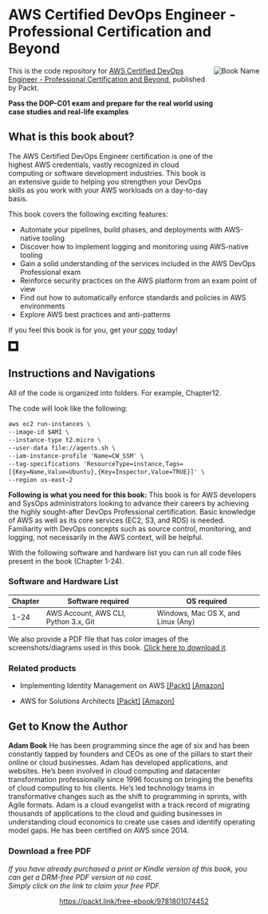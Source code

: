 # AWS Certified DevOps Engineer - Professional Certification and Beyond

<a href="https://www.packtpub.com/product/aws-certified-devops-engineer-professional-certification-and-beyond/9781801074452"><img src="https://static.packt-cdn.com/products/9781801074452/cover/smaller" alt="Book Name" height="256px" align="right"></a>

This is the code repository for [AWS Certified DevOps Engineer - Professional Certification and Beyond](https://www.packtpub.com/product/aws-certified-devops-engineer-professional-certification-and-beyond/9781801074452), published by Packt.

**Pass the DOP-C01 exam and prepare for the real world using case studies and real-life examples**

## What is this book about?
The AWS Certified DevOps Engineer certification is one of the highest AWS credentials, vastly recognized in cloud computing or software development industries. This book is an extensive guide to helping you strengthen your DevOps skills as you work with your AWS workloads on a day-to-day basis.

This book covers the following exciting features: 
* Automate your pipelines, build phases, and deployments with AWS-native tooling
* Discover how to implement logging and monitoring using AWS-native tooling
* Gain a solid understanding of the services included in the AWS DevOps Professional exam
* Reinforce security practices on the AWS platform from an exam point of view
* Find out how to automatically enforce standards and policies in AWS environments
* Explore AWS best practices and anti-patterns

If you feel this book is for you, get your [copy](https://www.amazon.com/Certified-DevOps-Engineer-Professional-Certification-ebook/dp/B099266M2M) today!

<a href="https://www.packtpub.com/?utm_source=github&utm_medium=banner&utm_campaign=GitHubBanner"><img src="https://raw.githubusercontent.com/PacktPublishing/GitHub/master/GitHub.png" alt="https://www.packtpub.com/" border="5" /></a>

## Instructions and Navigations
All of the code is organized into folders. For example, Chapter12.

The code will look like the following:
```
aws ec2 run-instances \
--image-id $AMI \
--instance-type t2.micro \
--user-data file://agents.sh \
--iam-instance-profile 'Name=CW_SSM' \
--tag-specifications 'ResourceType=instance,Tags=[{Key=Name,Value=Ubuntu},{Key=Inspector,Value=TRUE}]' \
--region us-east-2

```

**Following is what you need for this book:**
This book is for AWS developers and SysOps administrators looking to advance their careers by achieving the highly sought-after DevOps Professional certification. Basic knowledge of AWS as well as its core services (EC2, S3, and RDS) is needed. Familiarity with DevOps concepts such as source control, monitoring, and logging, not necessarily in the AWS context, will be helpful.

With the following software and hardware list you can run all code files present in the book (Chapter 1-24).

### Software and Hardware List

| Chapter  | Software required                                                                                  | OS required                        |
| -------- | ---------------------------------------------------------------------------------------------------| -----------------------------------|
| 1-24     | AWS Account, AWS CLI, Python 3.x, Git									                            | Windows, Mac OS X, and Linux (Any) |


We also provide a PDF file that has color images of the screenshots/diagrams used in this book. [Click here to download it](https://static.packt-cdn.com/downloads/9781801074452_ColorImages.pdf).

### Related products <Other books you may enjoy>
* Implementing Identity Management on AWS [[Packt]](https://www.packtpub.com/product/implementing-identity-management-on-aws/9781800562288) [[Amazon]](https://www.amazon.com/Implementing-Identity-Management-AWS-environments/dp/1800562284)

* AWS for Solutions Architects [[Packt]](https://www.packtpub.com/product/aws-for-solutions-architects/9781789539233) [[Amazon]](https://www.amazon.com/AWS-Solutions-Architects-infrastructure-implementing/dp/1789539234)

## Get to Know the Author
**Adam Book**
He has been programming since the age of six and has been constantly tapped by founders and CEOs as one of the pillars to start their online or cloud businesses. Adam has developed applications, and websites. He’s been involved in cloud computing and datacenter transformation professionally since 1996 focusing on bringing the benefits of cloud computing to his clients. He’s led technology teams in transformative changes such as the shift to programming in sprints, with Agile formats. Adam is a cloud evangelist with a track record of migrating thousands of applications to the cloud and guiding businesses in understanding cloud economics to create use cases and identify operating model gaps. He has been certified on AWS since 2014.
### Download a free PDF

 <i>If you have already purchased a print or Kindle version of this book, you can get a DRM-free PDF version at no cost.<br>Simply click on the link to claim your free PDF.</i>
<p align="center"> <a href="https://packt.link/free-ebook/9781801074452">https://packt.link/free-ebook/9781801074452 </a> </p>